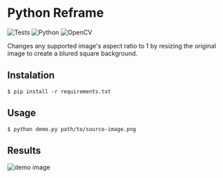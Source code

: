 # Python Reframe

![Tests](https://github.com/cicerotcv/reframe/actions/workflows/python-app.yml/badge.svg)
![Python](https://img.shields.io/badge/python-3670A0?logo=python&logoColor=ffdd54)
![OpenCV](https://img.shields.io/badge/opencv-%23white.svg?logo=opencv&logoColor=white)

Changes any supported image's aspect ratio to 1 by resizing the original image to create a blured square background.

## Instalation

```shell
$ pip install -r requirements.txt
```

## Usage

```shell
$ python demo.py path/to/source-image.png
```

## Results

![demo image](demo.png)
